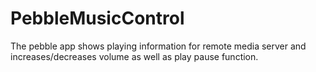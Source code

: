 PebbleMusicControl
======================================================================================
The pebble app shows playing information for remote media server and increases/decreases volume as well as play pause function.
